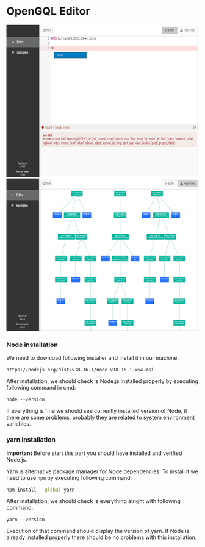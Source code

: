 # OpenGQL Editor

<img src="./media/view-editor.png" width="800" height="400"  alt='Editor View'/>

<img src="./media/view-parse-tree.png" width="800" height="400"  alt='Editor View'/>

### Node installation

We need to download following installer and install it in our machine:

```
https://nodejs.org/dist/v18.16.1/node-v18.16.1-x64.msi
```

After installation, we should check is Node.js installed properly by executing following command in cmd:

```
node --version
```

If everything is fine we should see currently installed version of Node, if there are some problems, probably they are related to system environment variables.

### yarn installation

**Important**
Before start this part you should have installed and verified Node.js.

Yarn is alternative package manager for Node dependencies. To install it we need to use `npm` by executing following command:

```cmd
npm install --global yarn
```

After installation, we should check is everything alright with following command:

```
yarn --version
```

Execution of that command should display the version of yarn. If Node is already installed properly there should be no problems with this installation.
